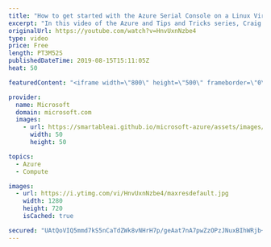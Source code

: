 ```yaml
---
title: "How to get started with the Azure Serial Console on a Linux Virtual Machine | Azure Tips and Tricks"
excerpt: "In this video of the Azure and Tips and Tricks series, Craig from the Azure Serial Console team will show you how to get started with the Azure Serial Console on a Linux Virtual Machine. You will learn to configure your VM to get the best Serial Console experience.    For more tips and tricks, visit:"
originalUrl: https://youtube.com/watch?v=HnvUxnNzbe4
type: video
price: Free
length: PT3M52S
publishedDateTime: 2019-08-15T15:11:05Z
heat: 50

featuredContent: "<iframe width=\"800\" height=\"500\" frameborder=\"0\" src=\"https://www.youtube.com/embed/HnvUxnNzbe4\" allow=\"accelerometer; autoplay; encrypted-media; gyroscope; picture-in-picture\" allowfullscreen></iframe>"

provider:
  name: Microsoft
  domain: microsoft.com
  images:
    - url: https://smartableai.github.io/microsoft-azure/assets/images/organizations/microsoft.com-50x50.jpg
      width: 50
      height: 50

topics:
  - Azure
  - Compute

images:
  - url: https://i.ytimg.com/vi/HnvUxnNzbe4/maxresdefault.jpg
    width: 1280
    height: 720
    isCached: true

secured: "UAtQoVIQ5mmd7kS5nCaTdZWk8vNHrH7p/geAat7nA7pwZzOPzJNuxBIhWRjb+ZjFeFVJvPu2OuaA+MdfTqyflBKLDttx3hNS9gpD1S1UMahEt6bgacT1RiGkOE3CEnGiZqrh+Cgjw0YwaF2omWaVt8+4HfQPpYgzeXZZbvqdXA4J2eHMg0rXWyES9gDTjy5m8AKv00AEI0deM/K/5nN8xH0DfAGCsNxpCTaFCbCWcKXvzDG0pb5gsyH9VZ2vhnnfdjTrBiXVrE9Qr1BglPR92SI29lDyvP0vF6YvRkXnlvn4H/uebgWE5VFm2c2jr0OBbLl4Ig1f+I+ZtB58AZfdxNiPWikYE7IBaqpMj5BsStjiIlk1twOEusUNW6rnXL4gjg3UBf/09/BduicxtMyx8gNsw/mcMqMlXSO3k9MXiEY=;sKphoGI3fEl2IBTKi+infQ=="
---
```


